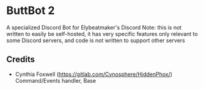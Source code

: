 # ButtBot 2
A specialized Discord Bot for Elybeatmaker's Discord
Note: this is not written to easily be self-hosted, it has very specific features only relevant to some Discord servers, and code is not written to support other servers
## Credits
 - Cynthia Foxwell (https://gitlab.com/Cynosphere/HiddenPhox/) Command/Events handler, Base
